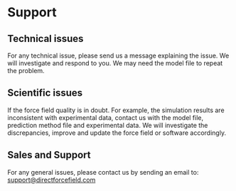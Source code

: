 # Support

## Technical issues
For any technical issue, please send us a message explaining the issue. We will investigate and respond to you. We may need the model file to repeat the problem.

## Scientific issues
If the force field quality is in doubt. For example, the simulation results are inconsistent with experimental data, contact us with the model file, prediction method file and experimental data. We will investigate the discrepancies, improve and update the force field or software accordingly.

## Sales and Support
For any general issues, please contact us by sending an email to: support@directforcefield.com
